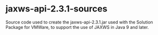 # jaxws-api-2.3.1-sources
Source code used to create the jaxws-api-2.3.1.jar used with the Solution Package for VMWare, to support the use of JAXWS in Java 9 and later. 
